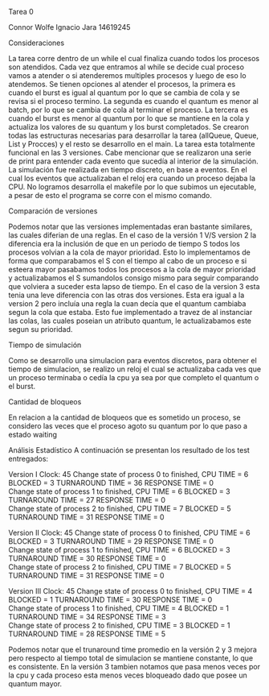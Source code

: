 Tarea 0

Connor Wolfe
Ignacio Jara  14619245

Consideraciones

La tarea corre dentro de un while el cual finaliza cuando todos los procesos son atendidos. Cada vez que entramos al while se decide cual proceso vamos a atender o si atenderemos multiples procesos y luego de eso lo atendemos. Se tienen opciones al atender el procesos, la primera es cuando el burst es igual al quantum por lo que se cambia de cola y se revisa si el proceso termino. La segunda es cuando el quantum es menor al batch, por lo que se cambia de cola al terminar el proceso. La tercera es cuando el burst es menor al quantum por lo que se mantiene en la cola y actualiza los valores de su quantum y los burst completados. Se crearon todas las estructuras necesarias para desarrollar la tarea (allQueue, Queue, List y Procces) y el resto se desarrollo en el main. La tarea esta totalmente funcional en las 3 versiones. Cabe mencionar que se realizaron una serie de print para entender cada evento que sucedía al interior de la simulación. La simulación fue realizada en tiempo discreto, en base a eventos. En el cual los eventos que actualizaban el reloj era cuando un proceso dejaba la CPU. No logramos desarrolla el makefile por lo que subimos un ejecutable, a pesar de esto el programa se corre con el mismo comando. 

Comparación de versiones

Podemos notar que las versiones implementadas eran bastante similares, las cuales diferian de una reglas. En el caso de la versión 1 V/S version 2 la diferencia era la inclusión de que en un periodo de tiempo S todos los procesos volvian a la cola de mayor prioridad. Esto lo implementamos de forma que comparabamos el S con el tiempo al cabo de un proceso e si esteera mayor pasabamos todos los procesos a la cola de mayor prioridad y actualizabamos el S sumandolos consigo mismo para seguir comparando que volviera a suceder esta lapso de tiempo. En el caso de la version 3 esta tenia una leve diferencia con las otras dos versiones. Esta era igual a la version 2 pero incluía una regla la cuan decía que el quantum cambiaba segun la cola que estaba. Esto fue implementado a travez de al instanciar las colas, las cuales poseian un atributo quantum, le actualizabamos este segun su prioridad. 


Tiempo de simulación

Como se desarrollo una simulacion para eventos discretos, para obtener el tiempo de simulacion, se realizo un reloj el cual se actualizaba cada ves que un proceso terminaba o cedía la cpu ya sea por que completo el quantum o el burst. 


Cantidad de bloqueos

En relacion a la cantidad de bloqueos que es sometido un proceso, se considero las veces que el proceso agoto su quantum por lo que paso a estado waiting

Análisis Estadístico
A continuación se presentan los resultado de los test entregados:

Version I
	Clock: 45
 	Change state of process 0 to finished, CPU TIME =  6 BLOCKED = 3 TURNAROUND TIME = 36 RESPONSE TIME = 0  
 	Change state of process 1 to finished, CPU TIME =  6 BLOCKED = 3 TURNAROUND TIME = 27 RESPONSE TIME = 0  
 	Change state of process 2 to finished, CPU TIME =  7 BLOCKED = 5 TURNAROUND TIME = 31 RESPONSE TIME = 0  

Version II
	Clock: 45
	Change state of process 0 to finished, CPU TIME =  6 BLOCKED = 3 TURNAROUND TIME = 29 RESPONSE TIME = 0  
	Change state of process 1 to finished, CPU TIME =  6 BLOCKED = 3 TURNAROUND TIME = 30 RESPONSE TIME = 0  
	Change state of process 2 to finished, CPU TIME =  7 BLOCKED = 5 TURNAROUND TIME = 31 RESPONSE TIME = 0  

Version III
	Clock: 45
	Change state of process 0 to finished, CPU TIME =  4 BLOCKED = 1 TURNAROUND TIME = 30 RESPONSE TIME = 0  
	Change state of process 1 to finished, CPU TIME =  4 BLOCKED = 1 TURNAROUND TIME = 34 RESPONSE TIME = 3  
	Change state of process 2 to finished, CPU TIME =  3 BLOCKED = 1 TURNAROUND TIME = 28 RESPONSE TIME = 5

Podemos notar que el trunaround time promedio en la versión 2 y 3 mejora pero respecto al tiempo total de simulacion se mantiene constante, lo que es consistente. En la versión 3 tambien notamos que pasa menos veces por la cpu y cada proceso esta menos veces bloqueado dado que posee un quantum mayor.



